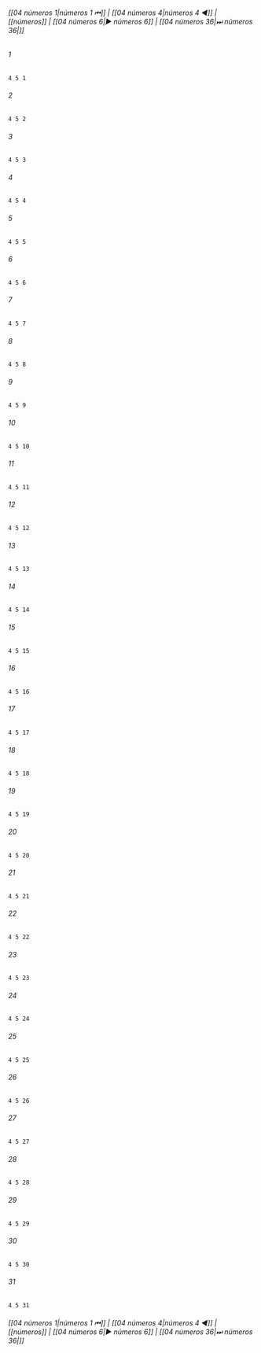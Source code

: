 
###### [[04 números 1|números 1 ⏮]] | [[04 números 4|números 4 ◀]] | [[números]] | [[04 números 6|▶ números 6]] | [[04 números 36|⏭ números 36|]]

###### 1
``` verse
4 5 1 
```
###### 2
``` verse
4 5 2 
```
###### 3
``` verse
4 5 3 
```
###### 4
``` verse
4 5 4 
```
###### 5
``` verse
4 5 5 
```
###### 6
``` verse
4 5 6 
```
###### 7
``` verse
4 5 7 
```
###### 8
``` verse
4 5 8 
```
###### 9
``` verse
4 5 9 
```
###### 10
``` verse
4 5 10 
```
###### 11
``` verse
4 5 11 
```
###### 12
``` verse
4 5 12 
```
###### 13
``` verse
4 5 13 
```
###### 14
``` verse
4 5 14 
```
###### 15
``` verse
4 5 15 
```
###### 16
``` verse
4 5 16 
```
###### 17
``` verse
4 5 17 
```
###### 18
``` verse
4 5 18 
```
###### 19
``` verse
4 5 19 
```
###### 20
``` verse
4 5 20 
```
###### 21
``` verse
4 5 21 
```
###### 22
``` verse
4 5 22 
```
###### 23
``` verse
4 5 23 
```
###### 24
``` verse
4 5 24 
```
###### 25
``` verse
4 5 25 
```
###### 26
``` verse
4 5 26 
```
###### 27
``` verse
4 5 27 
```
###### 28
``` verse
4 5 28 
```
###### 29
``` verse
4 5 29 
```
###### 30
``` verse
4 5 30 
```
###### 31
``` verse
4 5 31 
```

###### [[04 números 1|números 1 ⏮]] | [[04 números 4|números 4 ◀]] | [[números]] | [[04 números 6|▶ números 6]] | [[04 números 36|⏭ números 36|]]

